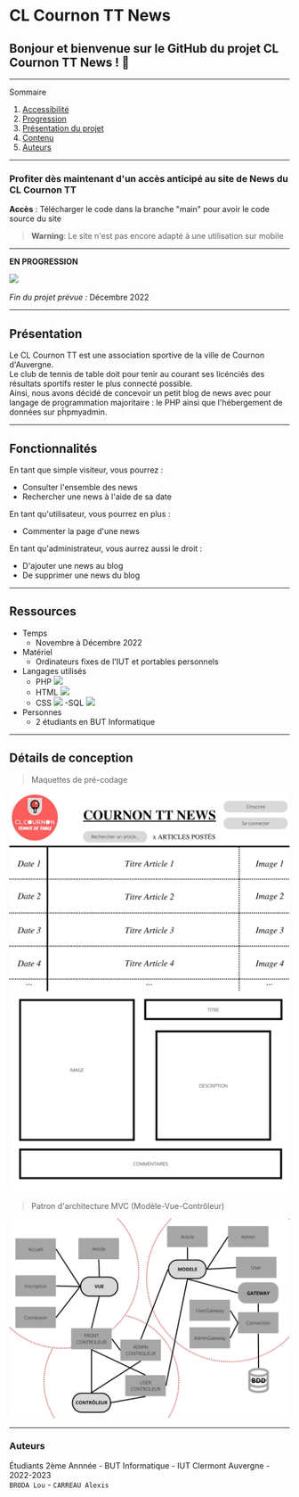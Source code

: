 # **CL Cournon TT News**

## Bonjour et bienvenue sur le GitHub du projet CL Cournon TT News !  👋

*******

Sommaire 
 1. [Accessibilité](#acces)
 2. [Progression](#progression)
 3. [Présentation du projet](#presentation)
 4. [Contenu](#contenu)
 5. [Auteurs](#auteurs)

*******

<div id='acces'/>

### Profiter dès maintenant d'un accès anticipé au site de News du CL Cournon TT

**Accès** : Télécharger le code dans la branche "main" pour avoir le code source du site

> **Warning**: Le site n'est pas encore adapté à une utilisation sur mobile  
*******

<div id='progression'/>

  __EN PROGRESSION__

![](https://geps.dev/progress/60)

  _Fin du projet prévue :_ Décembre 2022

*******

<div id='presentation'/>

## **Présentation**

Le CL Cournon TT est une association sportive de la ville de Cournon d'Auvergne.  
Le club de tennis de table doit pour tenir au courant ses licénciés des résultats sportifs rester le plus connecté possible.  
Ainsi, nous avons décidé de concevoir un petit blog de news avec pour langage de programmation majoritaire : le PHP ainsi que l'hébergement de données sur pĥpmyadmin.  

*******

<div id='contenu'/>

## Fonctionnalités

En tant que simple visiteur, vous pourrez :  
- Consulter l'ensemble des news 
- Rechercher une news à l'aide de sa date

En tant qu'utilisateur, vous pourrez en plus :
- Commenter la page d'une news

En tant qu'administrateur, vous aurrez aussi le droit : 
- D'ajouter une news au blog  
- De supprimer une news du blog   

*******

## Ressources

- Temps
    - Novembre à Décembre 2022  
- Matériel
    - Ordinateurs fixes de l'IUT et portables personnels   
- Langages utilisés
    - PHP ![](https://img.shields.io/badge/PHP-777BB4?style=for-the-badge&logo=php&logoColor=white)
    - HTML ![](https://img.shields.io/badge/HTML5-E34F26?style=for-the-badge&logo=html5&logoColor=white)
    - CSS ![](https://img.shields.io/badge/CSS3-1572B6?style=for-the-badge&logo=css3&logoColor=white)
    -SQL ![](https://img.shields.io/badge/MySQL-005C84?style=for-the-badge&logo=mysql&logoColor=white)
- Personnes 
    - 2 étudiants en BUT Informatique

*******

## Détails de conception

> Maquettes de pré-codage 

![maquette_accueil](/imgREADME/MaquetteAccueil_CournonNews.jpg)   
![maquette_article](/imgREADME/MaquetteArticle_CournonNews.jpg)   

> Patron d'architecture MVC (Modèle-Vue-Contrôleur)

![mvc](/imgREADME/MVC_CournonNews.jpg) 

*******

<div id='auteurs'/>

### Auteurs

Étudiants 2ème Annnée - BUT Informatique - IUT Clermont Auvergne - 2022-2023  
`BRODA Lou` - `CARREAU Alexis`
